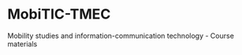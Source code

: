 MobiTIC-TMEC
============

Mobility studies and information-communication technology - Course materials

